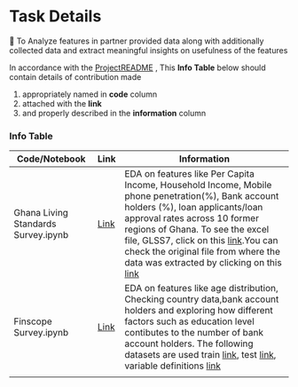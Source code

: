 # Task Details
:rocket: To Analyze features in partner provided data along with additionally collected data and extract meaningful insights on usefulness of the features

In accordance with the [ProjectREADME](../../../README.md#folder-overview) , This **Info Table** below should contain details of contribution made 

1. appropriately named in **code** column 
2. attached with the **link** 
3. and properly described in the **information** column


### Info Table 

|Code/Notebook |Link|  Information |
|----------|------|-----------------------------------------------|
|Ghana Living Standards Survey.ipynb |[Link](https://github.com/OmdenaAI/omdena-ghana-creditworthiness/blob/main/src/tasks/task-2-exploratorary-data-analysis/Ghana%20Living%20Standard%20Survey%207.ipynb)|EDA on features like Per Capita Income, Household Income, Mobile phone penetration(%), Bank account holders (%), loan applicants/loan approval rates across 10 former regions of Ghana. To see the excel file, GLSS7, click on this [link](https://github.com/OmdenaAI/omdena-ghana-creditworthiness/blob/main/src/tasks/task-2-exploratorary-data-analysis/GLSS7.xlsx).You can check the original file from where the data was extracted by clicking on this [link](https://github.com/OmdenaAI/omdena-ghana-creditworthiness/blob/main/src/tasks/task-1-data-collection/GLSS7%20MAIN%20REPORT_FINAL.pdf)|
|Finscope Survey.ipynb|[Link](https://github.com/OmdenaAI/omdena-ghana-creditworthiness/blob/main/src/tasks/task-2-exploratorary-data-analysis/Finscope%20Survey.ipynb)|EDA on features like age distribution, Checking country data,bank account holders and exploring how different factors such as education level contibutes to the number of bank account holders. The following datasets are used train [link](https://github.com/OmdenaAI/omdena-ghana-creditworthiness/blob/main/src/tasks/task-2-exploratorary-data-analysis/finscope_Train_v2.csv), test [link](https://github.com/OmdenaAI/omdena-ghana-creditworthiness/blob/main/src/tasks/task-2-exploratorary-data-analysis/finscope_Test_v2.csv), variable definitions [link](https://github.com/OmdenaAI/omdena-ghana-creditworthiness/blob/main/src/tasks/task-2-exploratorary-data-analysis/finscope_VariableDefinitions.csv)  |
|      |      |
